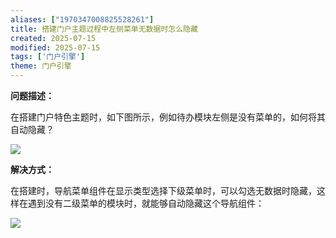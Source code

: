 ```yaml
---
aliases: ["1970347008825528261"]
title: 搭建门户主题过程中左侧菜单无数据时怎么隐藏
created: 2025-07-15
modified: 2025-07-15
tags: ['门户引擎']
theme: 门户引擎
---
```


**问题描述：**

在搭建门户特色主题时，如下图所示，例如待办模块左侧是没有菜单的，如何将其自动隐藏？

![](c21fbc44041ce3a909300db2540f7e95.jpg)

**解决方式：**

在搭建时，导航菜单组件在显示类型选择下级菜单时，可以勾选无数据时隐藏，这样在遇到没有二级菜单的模块时，就能够自动隐藏这个导航组件：

![](0789cdeac7d823e6192f46e15c200822.jpg)